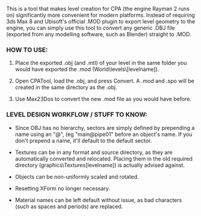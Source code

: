 This is a tool that makes level creation for CPA (the engine Rayman 2 runs on) significantly more convenient for modern platforms. Instead of requiring 3ds Max 8 and Ubisoft's official .MOD plugin to export level geometry to the engine, you can simply use this tool to convert any generic .OBJ file (exported from any modelling software, such as Blender) straight to .MOD.

### HOW TO USE:

1. Place the exported .obj (and .mtl) of your level in the same folder you would have exported the .mod (World\levels\\[levelname]).

2. Open CPATool, load the .obj, and press Convert. A .mod and .spo will be created in the same directory as the .obj.

3. Use Max23Dos to convert the new .mod file as you would have before.



### LEVEL DESIGN WORKFLOW / STUFF TO KNOW:

- Since OBJ has no hierarchy, sectors are simply defined by prepending a name using an "@", (eg "main@pipe01" before an object's name. If you don't prepend a name, it'll default to the default sector.

- Textures can be in any format and source directory, as they are automatically converted and relocated. Placing them in the old required directory (graphics\Textures\[levelname]) is actually advised against.

- Objects can be non-uniformly scaled and rotated.

- Resetting XForm no longer necessary.

- Material names can be left default without issue, as bad characters (such as spaces and periods) are replaced.
